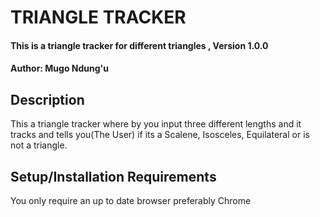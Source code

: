 # TRIANGLE TRACKER

#### This is a triangle tracker for different triangles , Version 1.0.0

#### Author: Mugo Ndung'u

## Description

This a triangle tracker where by you input three different lengths and it tracks and tells you(The User) if its a Scalene, Isosceles, Equilateral or is not a triangle.

## Setup/Installation Requirements

You only require an up to date browser preferably Chrome
